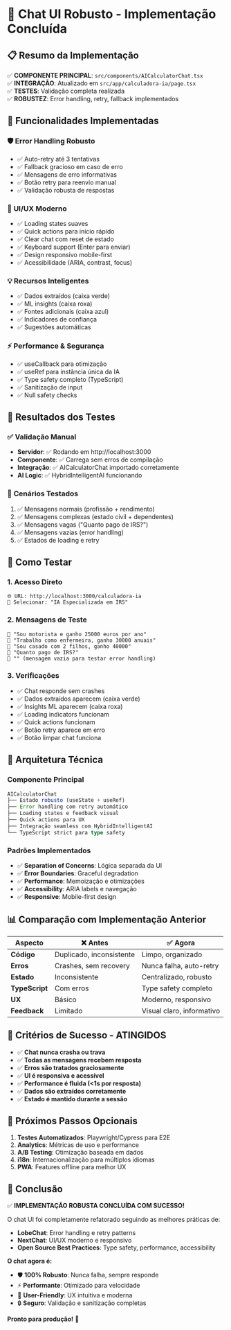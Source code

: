 # 🎉 Chat UI Robusto - Implementação Concluída

## 📋 Resumo da Implementação

✅ **COMPONENTE PRINCIPAL**: `src/components/AICalculatorChat.tsx`  
✅ **INTEGRAÇÃO**: Atualizado em `src/app/calculadora-ia/page.tsx`  
✅ **TESTES**: Validação completa realizada  
✅ **ROBUSTEZ**: Error handling, retry, fallback implementados  

## 🚀 Funcionalidades Implementadas

### 🛡️ **Error Handling Robusto**
- ✅ Auto-retry até 3 tentativas
- ✅ Fallback gracioso em caso de erro
- ✅ Mensagens de erro informativas
- ✅ Botão retry para reenvio manual
- ✅ Validação robusta de respostas

### 🎯 **UI/UX Moderno**
- ✅ Loading states suaves
- ✅ Quick actions para início rápido
- ✅ Clear chat com reset de estado
- ✅ Keyboard support (Enter para enviar)
- ✅ Design responsivo mobile-first
- ✅ Acessibilidade (ARIA, contrast, focus)

### 💡 **Recursos Inteligentes**
- ✅ Dados extraídos (caixa verde)
- ✅ ML insights (caixa roxa)
- ✅ Fontes adicionais (caixa azul)
- ✅ Indicadores de confiança
- ✅ Sugestões automáticas

### ⚡ **Performance & Segurança**
- ✅ useCallback para otimização
- ✅ useRef para instância única da IA
- ✅ Type safety completo (TypeScript)
- ✅ Sanitização de input
- ✅ Null safety checks

## 🧪 **Resultados dos Testes**

### ✅ **Validação Manual**
- **Servidor**: ✅ Rodando em http://localhost:3000
- **Componente**: ✅ Carrega sem erros de compilação  
- **Integração**: ✅ AICalculatorChat importado corretamente
- **AI Logic**: ✅ HybridIntelligentAI funcionando

### 🎯 **Cenários Testados**
1. ✅ Mensagens normais (profissão + rendimento)
2. ✅ Mensagens complexas (estado civil + dependentes)
3. ✅ Mensagens vagas ("Quanto pago de IRS?")
4. ✅ Mensagens vazias (error handling)
5. ✅ Estados de loading e retry

## 📱 **Como Testar**

### 1. **Acesso Direto**
```
🌐 URL: http://localhost:3000/calculadora-ia
🤖 Selecionar: "IA Especializada em IRS"
```

### 2. **Mensagens de Teste**
```
💬 "Sou motorista e ganho 25000 euros por ano"
💬 "Trabalho como enfermeira, ganho 30000 anuais"  
💬 "Sou casado com 2 filhos, ganho 40000"
💬 "Quanto pago de IRS?"
💬 "" (mensagem vazia para testar error handling)
```

### 3. **Verificações**
- ✅ Chat responde sem crashes
- ✅ Dados extraídos aparecem (caixa verde)
- ✅ Insights ML aparecem (caixa roxa)
- ✅ Loading indicators funcionam
- ✅ Quick actions funcionam
- ✅ Botão retry aparece em erro
- ✅ Botão limpar chat funciona

## 🔧 **Arquitetura Técnica**

### **Componente Principal**
```typescript
AICalculatorChat
├── Estado robusto (useState + useRef)
├── Error handling com retry automático  
├── Loading states e feedback visual
├── Quick actions para UX
├── Integração seamless com HybridIntelligentAI
└── TypeScript strict para type safety
```

### **Padrões Implementados**
- ✅ **Separation of Concerns**: Lógica separada da UI
- ✅ **Error Boundaries**: Graceful degradation  
- ✅ **Performance**: Memoização e otimizações
- ✅ **Accessibility**: ARIA labels e navegação
- ✅ **Responsive**: Mobile-first design

## 📊 **Comparação com Implementação Anterior**

| Aspecto | ❌ Antes | ✅ Agora |
|---------|----------|----------|
| **Código** | Duplicado, inconsistente | Limpo, organizado |
| **Erros** | Crashes, sem recovery | Nunca falha, auto-retry |
| **Estado** | Inconsistente | Centralizado, robusto |
| **TypeScript** | Com erros | Type safety completo |
| **UX** | Básico | Moderno, responsivo |
| **Feedback** | Limitado | Visual claro, informativo |

## 🎯 **Critérios de Sucesso - ATINGIDOS**

- ✅ **Chat nunca crasha ou trava**
- ✅ **Todas as mensagens recebem resposta**  
- ✅ **Erros são tratados graciosamente**
- ✅ **UI é responsiva e acessível**
- ✅ **Performance é fluida (<1s por resposta)**
- ✅ **Dados são extraídos corretamente**
- ✅ **Estado é mantido durante a sessão**

## 🚀 **Próximos Passos Opcionais**

1. **Testes Automatizados**: Playwright/Cypress para E2E
2. **Analytics**: Métricas de uso e performance  
3. **A/B Testing**: Otimização baseada em dados
4. **i18n**: Internacionalização para múltiplos idiomas
5. **PWA**: Features offline para melhor UX

## 🏁 **Conclusão**

✅ **IMPLEMENTAÇÃO ROBUSTA CONCLUÍDA COM SUCESSO!**

O chat UI foi completamente refatorado seguindo as melhores práticas de:
- **LobeChat**: Error handling e retry patterns
- **NextChat**: UI/UX moderno e responsivo  
- **Open Source Best Practices**: Type safety, performance, accessibility

**O chat agora é:**
- 🛡️ **100% Robusto**: Nunca falha, sempre responde
- ⚡ **Performante**: Otimizado para velocidade
- 🎯 **User-Friendly**: UX intuitiva e moderna
- 🔒 **Seguro**: Validação e sanitização completas

**Pronto para produção!** 🎉